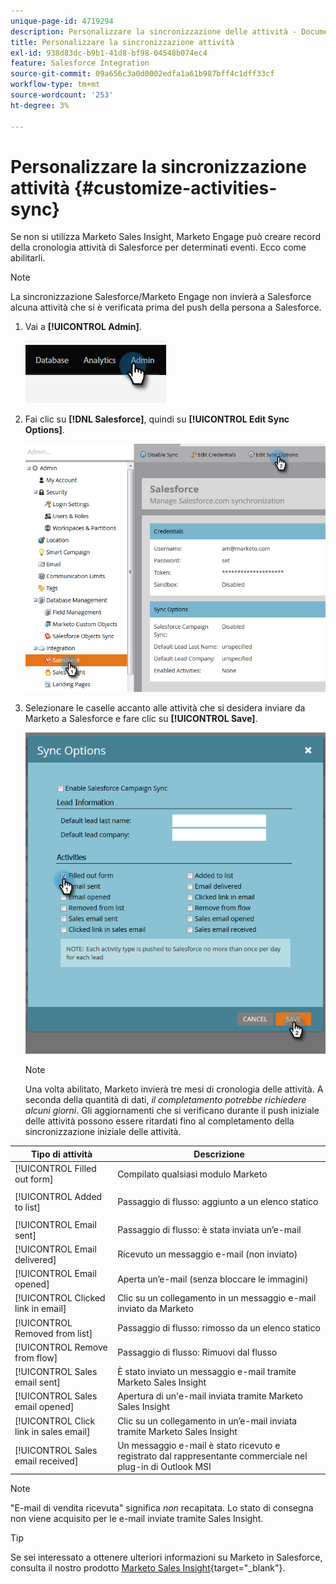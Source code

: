```yaml
---
unique-page-id: 4719294
description: Personalizzare la sincronizzazione delle attività - Documentazione di Marketo - Documentazione del prodotto
title: Personalizzare la sincronizzazione attività
exl-id: 938d83dc-b9b1-41d8-bf98-04548b074ec4
feature: Salesforce Integration
source-git-commit: 09a656c3a0d0002edfa1a61b987bff4c1dff33cf
workflow-type: tm+mt
source-wordcount: '253'
ht-degree: 3%

---
```


# Personalizzare la sincronizzazione attività {#customize-activities-sync}

Se non si utilizza Marketo Sales Insight, Marketo Engage può creare record della cronologia attività di Salesforce per determinati eventi. Ecco come abilitarli.

>[!NOTE]
>
>La sincronizzazione Salesforce/Marketo Engage non invierà a Salesforce alcuna attività che si è verificata prima del push della persona a Salesforce.

1. Vai a **[!UICONTROL Admin]**.

   ![](assets/customize-activities-sync-1.png)

1. Fai clic su **[!DNL Salesforce]**, quindi su **[!UICONTROL Edit Sync Options]**.

   ![](assets/two-1.png)

1. Selezionare le caselle accanto alle attività che si desidera inviare da Marketo a Salesforce e fare clic su **[!UICONTROL Save]**.

   ![](assets/three-1.png)

   >[!NOTE]
   >
   >Una volta abilitato, Marketo invierà tre mesi di cronologia delle attività. A seconda della quantità di dati, _il completamento potrebbe richiedere alcuni giorni_. Gli aggiornamenti che si verificano durante il push iniziale delle attività possono essere ritardati fino al completamento della sincronizzazione iniziale delle attività.

<table>
 <colgroup>
  <col>
  <col>
 </colgroup>
 <thead>
  <tr>
   <th>Tipo di attività</th>
   <th>Descrizione</th>
  </tr>
 </thead>
 <tbody>
  <tr>
   <td>[!UICONTROL Filled out form]</td>
   <td>Compilato qualsiasi modulo Marketo</td>
  </tr>
  <tr>
   <td>[!UICONTROL Added to list]</td>
   <td><p>Passaggio di flusso: aggiunto a un elenco statico</p></td>
  </tr>
  <tr>
   <td>[!UICONTROL Email sent]</td>
   <td>Passaggio di flusso: è stata inviata un’e-mail</td>
  </tr>
  <tr>
   <td>[!UICONTROL Email delivered]</td>
   <td>Ricevuto un messaggio e-mail (non inviato)</td>
  </tr>
  <tr>
   <td>[!UICONTROL Email opened]</td>
   <td>Aperta un’e-mail (senza bloccare le immagini)</td>
  </tr>
  <tr>
   <td>[!UICONTROL Clicked link in email]</td>
   <td>Clic su un collegamento in un messaggio e-mail inviato da Marketo</td>
  </tr>
  <tr>
   <td>[!UICONTROL Removed from list]</td>
   <td>Passaggio di flusso: rimosso da un elenco statico</td>
  </tr>
  <tr>
   <td>[!UICONTROL Remove from flow]</td>
   <td>Passaggio di flusso: Rimuovi dal flusso</td>
  </tr>
  <tr>
   <td>[!UICONTROL Sales email sent]</td>
   <td>È stato inviato un messaggio e-mail tramite Marketo Sales Insight</td>
  </tr>
  <tr>
   <td>[!UICONTROL Sales email opened]</td>
   <td>Apertura di un'e-mail inviata tramite Marketo Sales Insight</td>
  </tr>
  <tr>
   <td>[!UICONTROL Click link in sales email]</td>
   <td>Clic su un collegamento in un’e-mail inviata tramite Marketo Sales Insight</td>
  </tr>
  <tr>
   <td>[!UICONTROL Sales email received]</td>
   <td>Un messaggio e-mail è stato ricevuto e registrato dal rappresentante commerciale nel plug-in di Outlook MSI</td>
  </tr>
 </tbody>
</table>

>[!NOTE]
>
>&quot;E-mail di vendita ricevuta&quot; significa _non_ recapitata. Lo stato di consegna non viene acquisito per le e-mail inviate tramite Sales Insight.

>[!TIP]
>
>Se sei interessato a ottenere ulteriori informazioni su Marketo in Salesforce, consulta il nostro prodotto [Marketo Sales Insight](/help/marketo/product-docs/marketo-sales-insight/msi-for-salesforce/installation/install-marketo-sales-insight-package-in-salesforce-appexchange.md){target="_blank"}.
